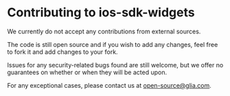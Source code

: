 # Contributing to ios-sdk-widgets

We currently do not accept any contributions from external sources.

The code is still open source and if you wish to add any changes, feel free to fork it and add changes to your fork.

Issues for any security-related bugs found are still welcome, but we offer no guarantees on whether or when they will be acted upon.

For any exceptional cases, please contact us at open-source@glia.com.
